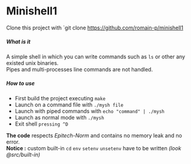 # Minishell1
Clone this project with `git clone https://github.com/romain-p/minishell1  
##### What is it
A simple shell in which you can write commands such as `ls` or other any existed unix binaries.  
Pipes and multi-processes line commands are not handled.  
##### How to use
* First build the project executing `make`
* Launch on a command file with `./mysh file`
* Launch with piped commands with  `echo "command" | ./mysh`
* Launch as normal mode with `./mysh`
* Exit shell `pressing ^D`

**The code** respects *Epitech-Norm* and contains no memory leak and no error.  
**Notice :** custom built-in `cd` `env` `setenv` `unsetenv` have to be written *(look @src/built-in)*